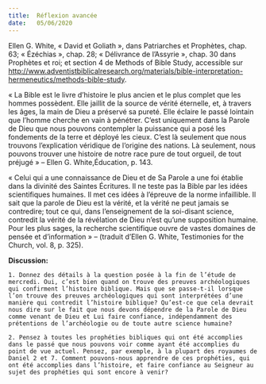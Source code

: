 ```yaml
---
title:  Réflexion avancée
date:   05/06/2020
---
```


Ellen G. White, « David et Goliath », dans Patriarches et Prophètes, chap. 63; « Ézéchias », chap. 28; « Délivrance de l’Assyrie », chap. 30 dans Prophètes et roi; et section 4 de Methods of Bible Study, accessible sur http://www.adventistbiblicalresearch.org/materials/bible-interpretation-hermeneutics/methods-bible-study.

« La Bible est le livre d’histoire le plus ancien et le plus complet que les hommes possèdent. Elle jaillit de la source de vérité éternelle, et, à travers les âges, la main de Dieu a préservé sa pureté. Elle éclaire le passé lointain que l’homme cherche en vain à pénétrer. C’est uniquement dans la Parole de Dieu que nous pouvons contempler la puissance qui a posé les fondements de la terre et déployé les cieux. C’est là seulement que nous trouvons l’explication véridique de l’origine des nations. Là seulement, nous pouvons trouver une histoire de notre race pure de tout orgueil, de tout préjugé » – Ellen G. White,Éducation, p. 143.

« Celui qui a une connaissance de Dieu et de Sa Parole a une foi établie dans la divinité des Saintes Écritures. Il ne teste pas la Bible par les idées scientifiques humaines. Il met ces idées à l’épreuve de la norme infaillible. Il sait que la parole de Dieu est la vérité, et la vérité ne peut jamais se contredire; tout ce qui, dans l’enseignement de la soi-disant science, contredit la vérité de la révélation de Dieu n’est qu’une supposition humaine. Pour les plus sages, la recherche scientifique ouvre de vastes domaines de pensée et d’information » – (traduit d’Ellen G. White, Testimonies for the Church, vol. 8, p. 325).

**Discussion:**

`1. Donnez des détails à la question posée à la fin de l’étude de mercredi. Oui, c’est bien quand on trouve des preuves archéologiques qui confirment l’histoire biblique. Mais que se passe-t-il lorsque l’on trouve des preuves archéologiques qui sont interprétées d’une manière qui contredit l’histoire biblique? Qu’est-ce que cela devrait nous dire sur le fait que nous devons dépendre de la Parole de Dieu comme venant de Dieu et Lui faire confiance, indépendamment des prétentions de l’archéologie ou de toute autre science humaine?`

`2. Pensez à toutes les prophéties bibliques qui ont été accomplies dans le passé que nous pouvons voir comme ayant été accomplies du point de vue actuel. Pensez, par exemple, à la plupart des royaumes de Daniel 2 et 7. Comment pouvons-nous apprendre de ces prophéties, qui ont été accomplies dans l’histoire, et faire confiance au Seigneur au sujet des prophéties qui sont encore à venir?`

